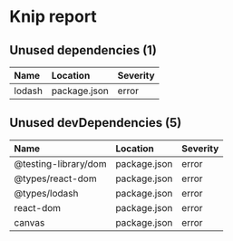 # Knip report

## Unused dependencies (1)

| Name   | Location     | Severity |
| :----- | :----------- | :------- |
| lodash | package.json | error    |

## Unused devDependencies (5)

| Name                 | Location     | Severity |
| :------------------- | :----------- | :------- |
| @testing-library/dom | package.json | error    |
| @types/react-dom     | package.json | error    |
| @types/lodash        | package.json | error    |
| react-dom            | package.json | error    |
| canvas               | package.json | error    |
